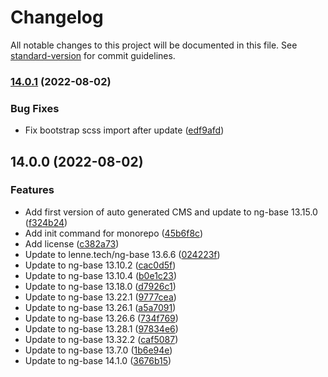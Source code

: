 # Changelog

All notable changes to this project will be documented in this file. See [standard-version](https://github.com/conventional-changelog/standard-version) for commit guidelines.

### [14.0.1](https://github.com/lenneTech/ng-base-starter/compare/v14.0.0...v14.0.1) (2022-08-02)

### Bug Fixes

- Fix bootstrap scss import after update ([edf9afd](https://github.com/lenneTech/ng-base-starter/commit/edf9afd4af0587a5b058919913bcc3fd0c7970bf))

## 14.0.0 (2022-08-02)

### Features

- Add first version of auto generated CMS and update to ng-base 13.15.0 ([f324b24](https://github.com/lenneTech/ng-base-starter/commit/f324b24553d3c8983088c477e121662086cf2519))
- Add init command for monorepo ([45b6f8c](https://github.com/lenneTech/ng-base-starter/commit/45b6f8c8679b62b7923e78f4d56f6aaa29454b55))
- Add license ([c382a73](https://github.com/lenneTech/ng-base-starter/commit/c382a73400ade92835201cde10c38c66aa65eff7))
- Update to lenne.tech/ng-base 13.6.6 ([024223f](https://github.com/lenneTech/ng-base-starter/commit/024223f27c5524c3d3558f9affff2c2c3d7a608b))
- Update to ng-base 13.10.2 ([cac0d5f](https://github.com/lenneTech/ng-base-starter/commit/cac0d5f428d907296230843606f6fd07e6158be3))
- Update to ng-base 13.10.4 ([b0e1c23](https://github.com/lenneTech/ng-base-starter/commit/b0e1c234598305118e39a9bd72f78ce6784898db))
- Update to ng-base 13.18.0 ([d7926c1](https://github.com/lenneTech/ng-base-starter/commit/d7926c1eb7a32838baefa615833caaaf59bbd603))
- Update to ng-base 13.22.1 ([9777cea](https://github.com/lenneTech/ng-base-starter/commit/9777cea857a95b66af617ad024477d4368969a84))
- Update to ng-base 13.26.1 ([a5a7091](https://github.com/lenneTech/ng-base-starter/commit/a5a70915307282a1d28c7dce79d32245134194b4))
- Update to ng-base 13.26.6 ([734f769](https://github.com/lenneTech/ng-base-starter/commit/734f7695edc719bf9882de77b38473d056e4b0f2))
- Update to ng-base 13.28.1 ([97834e6](https://github.com/lenneTech/ng-base-starter/commit/97834e6881ec03dae646f26e63137b80ce41b6bd))
- Update to ng-base 13.32.2 ([caf5087](https://github.com/lenneTech/ng-base-starter/commit/caf5087edad659f518ed18e3825360d083856c8b))
- Update to ng-base 13.7.0 ([1b6e94e](https://github.com/lenneTech/ng-base-starter/commit/1b6e94ebd34d878d5b45809cdc09ed495498deb4))
- Update to ng-base 14.1.0 ([3676b15](https://github.com/lenneTech/ng-base-starter/commit/3676b152271b10eb29202052f98ea95db0eb906b))
